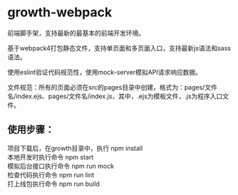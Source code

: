 # growth-webpack

前端脚手架，支持最新的最基本的前端开发环境。<br>

基于webpack4打包静态文件，支持单页面和多页面入口，支持最新js语法和sass语法。<br>

使用eslint验证代码规范性，使用mock-server模拟API请求响应数据。<br>

文件规范：所有的页面必须在src的pages目录中创建，格式为：pages/文件名/index.ejs、pages/文件名/index.js，其中，.ejs为模板文件，.js为程序入口文件。<br>

## 使用步骤：
  项目下载后，在growth目录中，执行 npm install <br>
  本地开发时执行命令 npm start <br>
  模拟后台接口执行命令 npm run mock <br>
  检查代码执行命令 npm run lint <br>
  打上线包执行命令 npm run build
